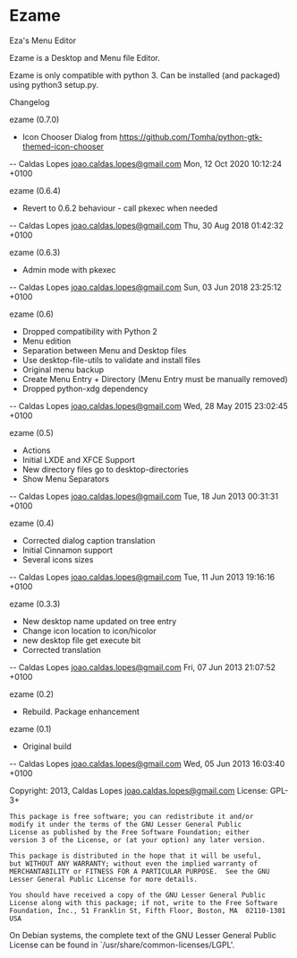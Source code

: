 Ezame
=====

Eza's Menu Editor

Ezame is a Desktop and Menu file Editor.

Ezame is only compatible with python 3. Can be installed (and packaged) using python3 setup.py.


Changelog

ezame (0.7.0)

  * Icon Chooser Dialog from https://github.com/Tomha/python-gtk-themed-icon-chooser

 -- Caldas Lopes <joao.caldas.lopes@gmail.com>  Mon, 12 Oct 2020 10:12:24 +0100

ezame (0.6.4)

  * Revert to 0.6.2 behaviour - call pkexec when needed

 -- Caldas Lopes <joao.caldas.lopes@gmail.com>  Thu, 30 Aug 2018 01:42:32 +0100

ezame (0.6.3)

  * Admin mode with pkexec

 -- Caldas Lopes <joao.caldas.lopes@gmail.com>  Sun, 03 Jun 2018 23:25:12 +0100

ezame (0.6)

  * Dropped compatibility with Python 2
  * Menu edition
  * Separation between Menu and Desktop files
  * Use desktop-file-utils to validate and install files
  * Original menu backup
  * Create Menu Entry + Directory (Menu Entry must be manually removed)
  * Dropped python-xdg dependency

 -- Caldas Lopes <joao.caldas.lopes@gmail.com>  Wed, 28 May 2015 23:02:45 +0100

ezame (0.5)

  * Actions
  * Initial LXDE and XFCE Support 
  * New directory files go to desktop-directories
  * Show Menu Separators

 -- Caldas Lopes <joao.caldas.lopes@gmail.com>  Tue, 18 Jun 2013 00:31:31 +0100

ezame (0.4)

  * Corrected dialog caption translation
  * Initial Cinnamon support
  * Several icons sizes

 -- Caldas Lopes <joao.caldas.lopes@gmail.com>  Tue, 11 Jun 2013 19:16:16 +0100

ezame (0.3.3)

  * New desktop name updated on tree entry
  * Change icon location to icon/hicolor
  * new desktop file get execute bit
  * Corrected translation

 -- Caldas Lopes <joao.caldas.lopes@gmail.com>  Fri, 07 Jun 2013 21:07:52 +0100

ezame (0.2)

  * Rebuild. Package enhancement

ezame (0.1)

  * Original build

 -- Caldas Lopes <joao.caldas.lopes@gmail.com>  Wed, 05 Jun 2013 16:03:40 +0100



Copyright: 2013, Caldas Lopes    <joao.caldas.lopes@gmail.com>
License: GPL-3+

    This package is free software; you can redistribute it and/or
    modify it under the terms of the GNU Lesser General Public
    License as published by the Free Software Foundation; either
    version 3 of the License, or (at your option) any later version.

    This package is distributed in the hope that it will be useful,
    but WITHOUT ANY WARRANTY; without even the implied warranty of
    MERCHANTABILITY or FITNESS FOR A PARTICULAR PURPOSE.  See the GNU
    Lesser General Public License for more details.

    You should have received a copy of the GNU Lesser General Public
    License along with this package; if not, write to the Free Software
    Foundation, Inc., 51 Franklin St, Fifth Floor, Boston, MA  02110-1301 USA

On Debian systems, the complete text of the GNU Lesser General
Public License can be found in `/usr/share/common-licenses/LGPL'.

